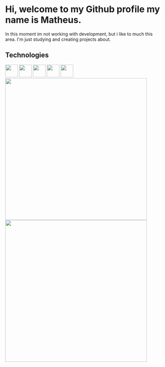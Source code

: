
<!--
**Matheus-Dias-G/Matheus-Dias-G** is a ✨ _special_ ✨ repository because its `README.md` (this file) appears on your GitHub profile.

Here are some ideas to get you started:

- 🔭 I’m currently working on ...
- 🌱 I’m currently learning ...
- 👯 I’m looking to collaborate on ...
- 🤔 I’m looking for help with ...
- 💬 Ask me about ...
- 📫 How to reach me: ...
- 😄 Pronouns: ...
- ⚡ Fun fact: ...
-->


<h1>Hi, welcome to my Github profile my name is Matheus.</h1>

In this moment im not working with development, but i like to much this area. I'm just studying and creating projects about.

<h2> Technologies </h2>
<div align=left>
  <img src="https://cdn.jsdelivr.net/gh/devicons/devicon/icons/css3/css3-original.svg"  width=40px height=40px/>
  <img src="https://cdn.jsdelivr.net/gh/devicons/devicon/icons/html5/html5-plain-wordmark.svg" widtth=40px height=40px/>
  <img src="https://cdn.jsdelivr.net/gh/devicons/devicon/icons/git/git-plain.svg" width=40px height=40px/>
  <img src="https://cdn.jsdelivr.net/gh/devicons/devicon/icons/linux/linux-original.svg" width=40px height=40px/>
  <img src="https://cdn.jsdelivr.net/gh/devicons/devicon/icons/python/python-original.svg" width=40px height=40px/>
</div>

<a href="https://github.com/anuraghazra/github-readme-stats">
  <img align="center" width="450px" src="https://github-readme-stats.vercel.app/api/top-langs/?username=Matheus-Dias-G&layout=compact&theme=radical"/>
  <img align="center" width="450px" src="https://github-readme-stats.vercel.app/api?username=Matheus-Dias-G&show_icons=true&theme=radical">
</a>

